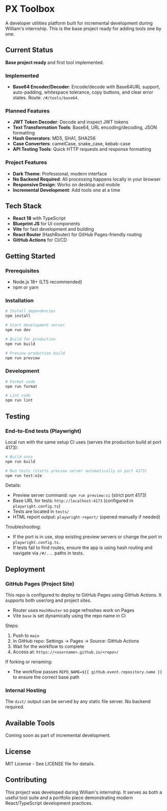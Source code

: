 # PX Toolbox

A developer utilities platform built for incremental development during William's internship. This is the base project ready for adding tools one by one.

## Current Status

**Base project ready** and first tool implemented.

### Implemented
- **Base64 Encoder/Decoder**: Encode/decode with Base64URL support, auto-padding, whitespace tolerance, copy buttons, and clear error states. Route: `/#/tools/base64`.

### Planned Features
- **JWT Token Decoder**: Decode and inspect JWT tokens
- **Text Transformation Tools**: Base64, URL encoding/decoding, JSON formatting  
- **Hash Generators**: MD5, SHA1, SHA256
- **Case Converters**: camelCase, snake_case, kebab-case
- **API Testing Tools**: Quick HTTP requests and response formatting

### Project Features
- **Dark Theme**: Professional, modern interface
- **No Backend Required**: All processing happens locally in your browser
- **Responsive Design**: Works on desktop and mobile
- **Incremental Development**: Add tools one at a time

## Tech Stack

- **React 18** with TypeScript
- **Blueprint JS** for UI components
- **Vite** for fast development and building
- **React Router** (HashRouter) for GitHub Pages-friendly routing
- **GitHub Actions** for CI/CD

## Getting Started

### Prerequisites
- Node.js 18+ (LTS recommended)
- npm or yarn

### Installation

```bash
# Install dependencies
npm install

# Start development server
npm run dev

# Build for production
npm run build

# Preview production build
npm run preview
```

### Development

```bash
# Format code
npm run format

# Lint code
npm run lint
```

## Testing

### End-to-End tests (Playwright)

Local run with the same setup CI uses (serves the production build at port 4173):

```bash
# Build once
npm run build

# Run tests (starts preview server automatically on port 4173)
npm run test:e2e
```

Details:
- Preview server command: `npm run preview:ci` (strict port 4173)
- Base URL for tests: `http://localhost:4173` (configured in `playwright.config.ts`)
- Tests are located in `tests/`
- HTML report output: `playwright-report/` (opened manually if needed)

Troubleshooting:
- If the port is in use, stop existing preview servers or change the port in `playwright.config.ts`.
- If tests fail to find routes, ensure the app is using hash routing and navigate via `/#/...` paths in tests.

## Deployment

### GitHub Pages (Project Site)
This repo is configured to deploy to GitHub Pages using GitHub Actions. It supports both user/org and project sites.

- Router uses `HashRouter` so page refreshes work on Pages
- Vite `base` is set dynamically using the repo name in CI

Steps:
1. Push to `main`
2. In GitHub repo: Settings → Pages → Source: GitHub Actions
3. Wait for the workflow to complete
4. Access at: `https://<username>.github.io/<repo>/`

If forking or renaming:
- The workflow passes `REPO_NAME=${{ github.event.repository.name }}` to ensure the correct base path

### Internal Hosting
The `dist/` output can be served by any static file server. No backend required.

## Available Tools

Coming soon as part of incremental development.

## License

MIT License - See LICENSE file for details.

## Contributing

This project was developed during William's internship. It serves as both a useful tool suite and a portfolio piece demonstrating modern React/TypeScript development practices.